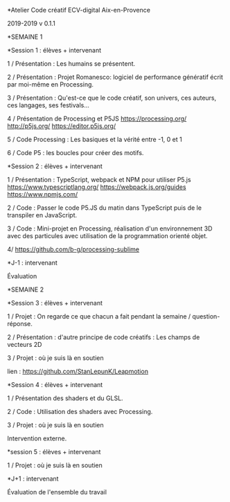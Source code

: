 *Atelier Code créatif ECV-digital Aix-en-Provence

2019-2019
v 0.1.1


*SEMAINE 1

*Session 1 : élèves + intervenant

1 / Présentation :
Les humains se présentent.

2 / Présentation : 
Projet Romanesco: logiciel de performance génératif écrit par moi-même en Processing.

3 / Présentation :
Qu'est-ce que le code créatif, son univers, ces auteurs, ces langages, ses festivals...

4 / Présentation de Processing et P5JS
https://processing.org/
http://p5js.org/
https://editor.p5js.org/

5 / Code Processing : 
Les basiques et la vérité entre -1, 0 et 1

6 / Code P5 : les boucles pour créer des motifs.


*Session 2 : élèves + intervenant

1 / Présentation : 
TypeScript, webpack et NPM pour utiliser P5.js
https://www.typescriptlang.org/
https://webpack.js.org/guides
https://www.npmjs.com/

2 / Code : Passer le code P5.JS du matin dans TypeScript puis de le transpiler en JavaScript.

3 / Code : Mini-projet en Processing, réalisation d'un environnement 3D avec des particules avec utilisation de la programmation orienté objet.

4/ https://github.com/b-g/processing-sublime





*J-1 : intervenant

Évaluation




*SEMAINE 2

*Session 3 : élèves + intervenant

1 / Projet : On regarde ce que chacun a fait pendant la semaine / question-réponse.

2 / Présentation : d'autre principe de code créatifs : Les champs de vecteurs 2D

3 / Projet : où je suis là en soutien

lien :
https://github.com/StanLepunK/Leapmotion


*Session 4 : élèves + intervenant

1 / Présentation des shaders et du GLSL.

2 / Code : Utilisation des shaders avec Processing.

3 / Projet : où je suis là en soutien

Intervention externe.

*session 5 : élèves + intervenant

1 / Projet : où je suis là en soutien





*J+1 : intervenant

Évaluation de l'ensemble du travail
